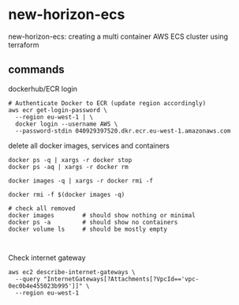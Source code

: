 # new-horizon-ecs
new-horizon-ecs: creating a multi container AWS ECS cluster using terraform

## commands
dockerhub/ECR login
```
# Authenticate Docker to ECR (update region accordingly)
aws ecr get-login-password \
  --region eu-west-1 | \
  docker login --username AWS \
  --password-stdin 040929397520.dkr.ecr.eu-west-1.amazonaws.com

```
delete all docker images, services and containers
```
docker ps -q | xargs -r docker stop
docker ps -aq | xargs -r docker rm

docker images -q | xargs -r docker rmi -f

docker rmi -f $(docker images -q)

# check all removed
docker images        # should show nothing or minimal
docker ps -a         # should show no containers
docker volume ls     # should be mostly empty



```


Check internet gateway
```
aws ec2 describe-internet-gateways \
  --query "InternetGateways[?Attachments[?VpcId=='vpc-0ec0b4e455023b995']]" \
  --region eu-west-1
```